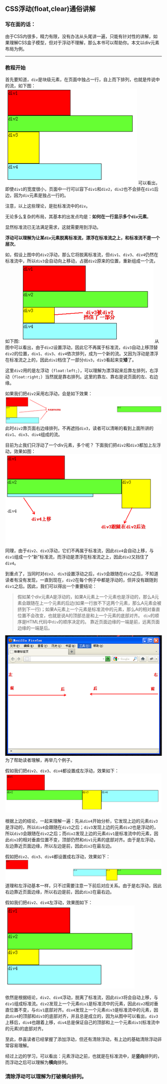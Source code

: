 ## CSS浮动(float,clear)通俗讲解


### 写在面的话：

由于CSS内很多，精力有限，没有办法从头尾讲一遍，只能有针对性的讲解，如果理解CSS盒子模型，但对于浮动不理解，那么本书可以帮助你。本文以div元素布局为例。

---


### 教程开始

首先要知道，`div`是块级元素，在页面中独占一行，自上而下排列，也就是传说中的流，如下图：
![](../images/chapter02/001.png)
可以看出，即使`div1`的宽度很小，页面中一行可以容下`div1`和`div2`，`div2`也不会排在`div1`后边，因为`div`元素是独占一行的。

注意，以上这些理论，是批标准流中的`div`。

无论多么复杂的布局，其基本的出发点均是：**如何在一行显示多个`div`元素**。

显然标准流已无法满足需求，这就需要用到浮动。

**浮动可以理解为让某`div`元素脱离标准流，漂浮在标准流之上，和标准流不是一个层次**。

如，假设上图中的`div2`浮动，那么它将脱离标准流，但`div1`、`div3`、`div4`仍然在标准流中，所以`div3`会自动向上移动，占据`div2`原来的位置，重新组成一个流，如下图:
![](../images/chapter02/002.png)
从图中可以看出，由于`div2`设置浮动，因此它不再属于标准流，`div3`自动上移顶替`div2`的位置，`div1`、`div3`、`div4`依次排列，成为一个新的流。又因为浮动是漂浮在标准流之上的，因此`div2`档住了一部分`div3`，`div3`看起来变**矮**了。

这里`div2`用的是左浮动（`float:left;`），可以理解为漂浮起来后靠左排列，右浮动（`float:right;`）当然就是靠右排列。这里的靠左、靠右是说页面的左、右边缘。

如果我们把`div2`采用右浮动，会是如下效果：
![](../images/chapter02/003.png)
此时`div2`靠页面右边缘排列，不再遮挡`div3`，读者可以清晰的看到上面所讲的`div1`、`div3`、`div4`组成的流。

 目前为止我们只浮动了一个div元素，多个呢？
 下面我们把`div2`和`div3`都加上左浮动，效果如图：
 ![](../images/chapter02/004.png)
 同理，由于`div2`、`div3`浮动，它们不再属于标准流，因此`div4`会自动上移，与`div1`组成一个“新”标准流，而浮动是漂浮在标准流之上，因此`div2`又挡住了`div4`。
 
 到重点了，当同时对`div2`、`div3`设置浮动之后，`div3`会跟随在`div2`之后，不知道读者有没有发现，一直到现在，`div2`在每个例子中都是浮动的，但并没有跟随到`div1`之后。因此，我们可以得出一个重要结论：
 
>假如某个div元素A是浮动的，如果A元素上一个元素也是浮动的，那么A元素会跟随在上一个元素的后边(如果一行放不下这两个元素，那么A元素会被挤到下一行)；如果A元素上一个元素是标准流中的元素，那么A的相对垂直位置不会改变，也就是说A的顶部总是和上一个元素的底部对齐。
 `div`的顺序是HTML代码中`div`的顺序决定的。
 靠近页面边缘的一端是前，远离页面边缘的一端是后。
 
![](../images/chapter02/005.png)
为了帮助读者理解，再举几个例子。

假如我们把`div2`、`div3`、`div4`都设置成左浮动，效果如下：
![](../images/chapter02/006.png)

根据上边的结论，一起来理解一遍：先从`div4`开始分析，它发现上边的元素`div3`是浮动的，所以`div4`会跟随在`div3`之后；`div3`发现上边的元素`div2`也是浮动的，所以`div3`会跟随在`div2`之后；而`div2`发现上边的元素`div1`是标准流中的元素，因此`div2`的相对垂直位置不变，顶部仍然和`div1`元素的底部对齐。由于是左浮动，左边靠近页面边缘，所以左边是前，因此`div2`在最左边。

假如把`div2`、`div3`、`div4`都设置成右浮动，效果如下：
![](../images/chapter02/007.png)
道理和左浮动基本一样，只不过需要注意一下前后对应关系。由于是右浮动，因此右边靠近页面边缘，所以右边是前，因此`div2`在最右边。
 
假如我们把`div2`、`div4`左浮动，效果图如下：
![](../images/chapter02/008.png)

依然是根据结论，`div2`、`div4`浮动，脱离了标准流，因此`div3`将会自动上移，与`div1`组成标准流。`div2`发现上一个元素`div1`是标准流中的元素，因此`div2`相对垂直位置不变，与`div1`底部对齐。`div4`发现上一个元素`div3`是标准流中的元素，因此`div4`的顶部和`div3`的底部对齐，并且总是成立的，因为从图中可以看出，`div3`上移后，`div4`也跟着上移，`div4`总是保证自己的顶部和上一个元素`div3`(标准流中的元素)的底部对齐。

至此，恭喜读者已经掌握了添加浮动，但还有清除浮动，有上边的基础清除浮动非常容易理解。

经过上边的学习，可以看出：元素浮动之前，也就是在标准流中，是**竖向**排列的，而浮动之后可以理解为**横向**排列。


###  清除浮动可以理解为打破横向排列。